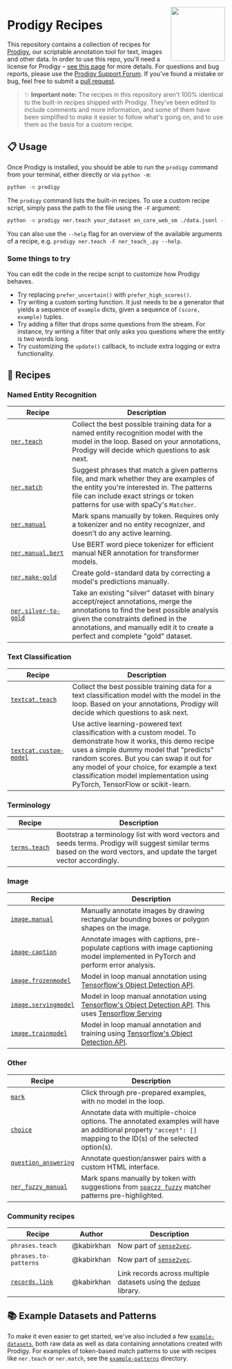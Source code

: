 <a href="https://explosion.ai"><img src="https://explosion.ai/assets/img/logo.svg" width="125" height="125" align="right" /></a>

# Prodigy Recipes

This repository contains a collection of recipes for
[Prodigy](https://prodi.gy), our scriptable annotation tool for text, images and
other data. In order to use this repo, you'll need a license for Prodigy –
[see this page](https://prodi.gy/buy) for more details. For questions and bug
reports, please use the [Prodigy Support Forum](https://support.prodi.gy). If
you've found a mistake or bug, feel free to submit a
[pull request](https://github.com/explosion/prodigy-recipes/pulls).

> ✨ **Important note:** The recipes in this repository aren't 100% identical to
> the built-in recipes shipped with Prodigy. They've been edited to include
> comments and more information, and some of them have been simplified to make
> it easier to follow what's going on, and to use them as the basis for a custom
> recipe.

## 📋 Usage

Once Prodigy is installed, you should be able to run the `prodigy` command from
your terminal, either directly or via `python -m`:

```bash
python -m prodigy
```

The `prodigy` command lists the built-in recipes. To use a custom recipe script,
simply pass the path to the file using the `-F` argument:

```bash
python -m prodigy ner.teach your_dataset en_core_web_sm ./data.jsonl --label PERSON -F prodigy-recipes/ner/ner_teach.py
```

You can also use the `--help` flag for an overview of the available arguments of a recipe, e.g. `prodigy ner.teach -F ner_teach_.py --help`.

### Some things to try

You can edit the code in the recipe script to customize how Prodigy behaves.

- Try replacing `prefer_uncertain()` with `prefer_high_scores()`.
- Try writing a custom sorting function. It just needs to be a generator that
  yields a sequence of `example` dicts, given a sequence of `(score, example)`
  tuples.
- Try adding a filter that drops some questions from the stream. For instance,
  try writing a filter that only asks you questions where the entity is two
  words long.
- Try customizing the `update()` callback, to include extra logging or extra
  functionality.

## 🍳 Recipes

### Named Entity Recognition

| Recipe                                               | Description                                                                                                                                                                                                                                               |
| ---------------------------------------------------- | --------------------------------------------------------------------------------------------------------------------------------------------------------------------------------------------------------------------------------------------------------- |
| [`ner.teach`](ner/ner_teach.py)                      | Collect the best possible training data for a named entity recognition model with the model in the loop. Based on your annotations, Prodigy will decide which questions to ask next.                                                                      |
| [`ner.match`](ner/ner_match.py)                      | Suggest phrases that match a given patterns file, and mark whether they are examples of the entity you're interested in. The patterns file can include exact strings or token patterns for use with spaCy's `Matcher`.                                    |
| [`ner.manual`](ner/ner_manual.py)                    | Mark spans manually by token. Requires only a tokenizer and no entity recognizer, and doesn't do any active learning.                                                                                                                                     |
| [`ner.manual.bert`](other/transformers_tokenizers.py) | Use BERT word piece tokenizer for efficient manual NER annotation for transformer models.                                                                                                                                                                 |
| [`ner.make-gold`](ner/ner_make_gold.py)              | Create gold-standard data by correcting a model's predictions manually.                                                                                                                                                                                   |
| [`ner.silver-to-gold`](ner/ner_silver_to_gold.py)    | Take an existing "silver" dataset with binary accept/reject annotations, merge the annotations to find the best possible analysis given the constraints defined in the annotations, and manually edit it to create a perfect and complete "gold" dataset. |

### Text Classification

| Recipe                                                    | Description                                                                                                                                                                                                                                                                                                                         |
| --------------------------------------------------------- | ----------------------------------------------------------------------------------------------------------------------------------------------------------------------------------------------------------------------------------------------------------------------------------------------------------------------------------- |
| [`textcat.teach`](textcat/textcat_teach.py)               | Collect the best possible training data for a text classification model with the model in the loop. Based on your annotations, Prodigy will decide which questions to ask next.                                                                                                                                                     |
| [`textcat.custom-model`](textcat/textcat_custom_model.py) | Use active learning-powered text classification with a custom model. To demonstrate how it works, this demo recipe uses a simple dummy model that "predicts" random scores. But you can swap it out for any model of your choice, for example a text classification model implementation using PyTorch, TensorFlow or scikit-learn. |

### Terminology

| Recipe                                | Description                                                                                                                                                             |
| ------------------------------------- | ----------------------------------------------------------------------------------------------------------------------------------------------------------------------- |
| [`terms.teach`](terms/terms_teach.py) | Bootstrap a terminology list with word vectors and seeds terms. Prodigy will suggest similar terms based on the word vectors, and update the target vector accordingly. |

### Image

| Recipe                                                      | Description                                                                                                                                                                                                                         |
| ----------------------------------------------------------- | ----------------------------------------------------------------------------------------------------------------------------------------------------------------------------------------------------------------------------------- |
| [`image.manual`](image/image_manual.py)                     | Manually annotate images by drawing rectangular bounding boxes or polygon shapes on the image.                                                                                                                                      |
| [`image-caption`](image/image_caption/image_caption.py)     | Annotate images with captions, pre-populate captions with image captioning model implemented in PyTorch and perform error analysis.                                                                                                 |
| [`image.frozenmodel`](image/tf_odapi/image_frozen_model.py) | Model in loop manual annotation using [Tensorflow's Object Detection API](https://github.com/tensorflow/models/tree/master/research/object_detection).                                                                              |
| [`image.servingmodel`](image/tf_odapi/image_tf_serving.py)  | Model in loop manual annotation using [Tensorflow's Object Detection API](https://github.com/tensorflow/models/tree/master/research/object_detection). This uses [Tensorflow Serving](https://www.tensorflow.org/tfx/guide/serving) |
| [`image.trainmodel`](image/tf_odapi/image_train.py)         | Model in loop manual annotation and training using [Tensorflow's Object Detection API](https://github.com/tensorflow/models/tree/master/research/object_detection).                                                                 |

### Other

| Recipe                                              | Description                                                                                                                                                        |
| --------------------------------------------------- | ------------------------------------------------------------------------------------------------------------------------------------------------------------------ |
| [`mark`](other/mark.py)                             | Click through pre-prepared examples, with no model in the loop.                                                                                                    |
| [`choice`](other/choice.py)                         | Annotate data with multiple-choice options. The annotated examples will have an additional property `"accept": []` mapping to the ID(s) of the selected option(s). |
| [`question_answering`](other/question_answering.py) | Annotate question/answer pairs with a custom HTML interface.                                                                                                       |
| [`ner_fuzzy_manual`](other/ner_fuzzy_manual.py) | Mark spans manually by token with suggestions from [`spaczz fuzzy`](https://spacy.io/universe/project/spaczz) matcher patterns pre-highlighted.

### Community recipes

| Recipe                           | Author     | Description                                                                                             |
| -------------------------------- | ---------- | ------------------------------------------------------------------------------------------------------- |
| `phrases.teach`                  | @kabirkhan | Now part of [`sense2vec`](https://github.com/explosion/sense2vec).                                      |
| `phrases.to-patterns`            | @kabirkhan | Now part of [`sense2vec`](https://github.com/explosion/sense2vec).                                      |
| [`records.link`](contrib/dedupe) | @kabirkhan | Link records across multiple datasets using the [`dedupe`](https://github.com/dedupeio/dedupe) library. |

## 📚 Example Datasets and Patterns

To make it even easier to get started, we've also included a few
[`example-datasets`](example-datasets), both raw data as well as data containing
annotations created with Prodigy. For examples of token-based match patterns to
use with recipes like `ner.teach` or `ner.match`, see the
[`example-patterns`](example-patterns) directory.
